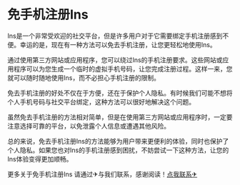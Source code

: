 # 免手机注册Ins

Ins是一个非常受欢迎的社交平台，但是许多用户对于它需要绑定手机注册感到不便。幸运的是，现在有一种方法可以免去手机注册，让您更轻松地使用Ins。

通过使用第三方网站或应用程序，您可以绕过Ins的手机注册要求。这些网站或应用程序可以为您生成一个临时的虚拟手机号码，让您完成注册过程。这样一来，您就可以随时随地使用Ins，而不必担心手机注册的限制。

免去手机注册的好处不仅在于方便，还在于保护个人隐私。有时候我们可能不想将个人手机号码与社交平台绑定，这种方法可以很好地解决这个问题。

虽然免去手机注册的方法相对简单，但是在使用第三方网站或应用程序时，一定要注意选择可靠的平台，以免泄露个人信息或遭遇其他风险。

总的来说，免去手机注册Ins的方法能够为用户带来更便利的体验，同时也保护了个人隐私。如果您也对Ins的手机注册感到困扰，不妨尝试一下这种方法，让您的Ins体验变得更加顺畅。

更多关于免手机注册Ins 请通过✈与我们联系，感谢阅读！[点我联系✈](https://home.G208.com)